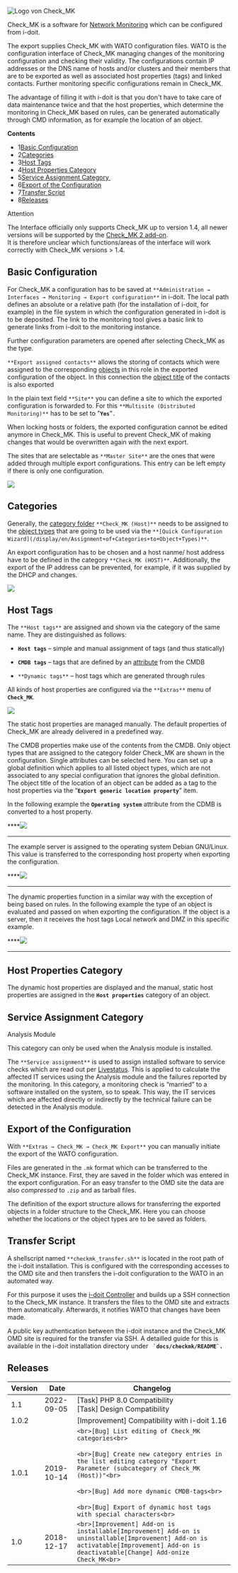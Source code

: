![Logo von Check_MK](/download/attachments/66355710/mathiaskettner_logo.gif?version=1&modificationDate=1507886939499&api=v2)

Check\_MK is a software for [Network Monitoring](/display/en/Network+Monitoring) which can be configured from i-doit.

The export supplies Check\_MK with WATO configuration files. WATO is the configuration interface of Check\_MK managing changes of the monitoring configuration and checking their validity. The configurations contain IP addresses or the DNS name of hosts and/or clusters and their members that are to be exported as well as associated host properties (tags) and linked contacts. Further monitoring specific configurations remain in Check\_MK.

The advantage of filling it with i-doit is that you don't have to take care of data maintenance twice and that the host properties, which determine the monitoring in Check\_MK based on rules, can be generated automatically through CMD information, as for example the location of an object.

  

**Contents**

*   1[Basic Configuration](#Checkmk-BasicConfiguration)
*   2[Categories](#Checkmk-Categories)
*   3[Host Tags](#Checkmk-HostTags)
*   4[Host Properties Category](#Checkmk-HostPropertiesCategory)
*   5[Service Assignment Category ](#Checkmk-ServiceAssignmentCategory)
*   6[Export of the Configuration](#Checkmk-ExportoftheConfiguration)
*   7[Transfer Script](#Checkmk-TransferScript)
*   8[Releases](#Checkmk-Releases)

Attention

The Interface officially only supports Check\_MK up to version 1.4, all newer versions will be supported by the [Check\_MK 2 add-on](/display/en/Checkmk2).  
It is therefore unclear which functions/areas of the interface will work correctly with Check\_MK versions > 1.4.

  

Basic Configuration
-------------------

For Check\_MK a configuration has to be saved at `**Administration → Interfaces → Monitoring → Export configuration**` in i-doit. The local path defines an absolute or a relative path (for the installation of i-doit, for example) in the file system in which the configuration generated in i-doit is to be deposited. The link to the monitoring tool gives a basic link to generate links from i-doit to the monitoring instance.

Further configuration parameters are opened after selecting Check\_MK as the type.

`**Export assigned contacts**` allows the storing of contacts which were assigned to the corresponding [objects](../../basics/structure-of-the-it-documentation.md) in this role in the exported configuration of the object. In this connection the [object title](/display/en/Unique+References) of the contacts is also exported

In the plain text field `**Site**` you can define a site to which the exported configuration is forwarded to. For this `**Multisite (Distributed Monitoring)**` has to be set to "**`Yes`**"`.`

When locking hosts or folders, the exported configuration cannot be edited anymore in Check\_MK. This is useful to prevent Check\_MK of making changes that would be overwritten again with the next export.

The sites that are selectable as `**Master Site**` are the ones that were added through multiple export configurations. This entry can be left empty if there is only one configuration.

![](/download/attachments/66355710/network5.png?version=1&modificationDate=1507886939563&api=v2&effects=drop-shadow)

Categories
----------

Generally, the [category folder](../../basics/structure-of-the-it-documentation.md) `**Check_MK (Host)**` needs to be assigned to the [object types](../../basics/structure-of-the-it-documentation.md) that are going to be used via the `**[Quick Configuration Wizard](/display/en/Assignment+of+Categories+to+Object+Types)**`.

An export configuration has to be chosen and a host nanme/ host address have to be defined in the category `**Check_MK (HOST)**`. Additionally, the export of the IP address can be prevented, for example, if it was supplied by the DHCP and changes.

![](/download/attachments/66355710/network6.png?version=1&modificationDate=1507886939545&api=v2&effects=drop-shadow)

Host Tags
---------

The `**Host tags**` are assigned and shown via the category of the same name. They are distinguished as follows:

*   **`Host tags`** – simple and manual assignment of tags (and thus statically)
    
*   **`CMDB tags`** – tags that are defined by an [attribute](../../basics/structure-of-the-it-documentation.md) from the CMDB
    
*   `**Dynamic tags**` – host tags which are generated through rules
    

All kinds of host properties are configured via the `**Extras**` menu of **`Check_MK`**.

![](/download/attachments/66355710/network7.png?version=1&modificationDate=1507886939525&api=v2&effects=drop-shadow)

The static host properties are managed manually. The default properties of Check\_MK are already delivered in a predefined way.

The CMDB properties make use of the contents from the CMDB. Only object types that are assigned to the category folder Check\_MK are shown in the configuration. Single attributes can be selected here. You can set up a global definition which applies to all listed object types, which are not associated to any special configuration that ignores the global definition. The object title of the location of an object can be added as a tag to the host properties via the “**`Export generic location property`**” item.

In the following example the **`Operating system`** attribute from the CDMB is converted to a host property.

****![](/download/attachments/66355710/en_check_mk_dynamic_host_tags.png?version=1&modificationDate=1522311715307&api=v2&effects=drop-shadow)  
****

The example server is assigned to the operating system Debian GNU/Linux. This value is transferred to the corresponding host property when exporting the configuration.

****![](/download/attachments/66355710/en_category_check_mk_host_host_tags.png?version=1&modificationDate=1522311958433&api=v2&effects=drop-shadow)  
****

The dynamic properties function in a similar way with the exception of being based on rules. In the following example the type of an object is evaluated and passed on when exporting the configuration. If the object is a server, then it receives the host tags Local network and DMZ in this specific example.

****![](/download/attachments/66355710/en_check_mk_dynamic_tags.png?version=1&modificationDate=1522312100675&api=v2)  
****

Host Properties Category
------------------------

The dynamic host properties are displayed and the manual, static host properties are assigned in the **`Host properties`** category of an object.

Service Assignment Category
---------------------------

Analysis Module

This category can only be used when the Analysis module is installed.

The `**Service assignment**` is used to assign installed software to service checks which are read out per [Livestatus](https://kb.i-doit.com/pages/viewpage.action?pageId=57180182). This is applied to calculate the affected IT services using the Analysis module and the failures reported by the monitoring. In this category, a monitoring check is “married” to a software installed on the system, so to speak. This way, the IT services which are affected directly or indirectly by the technical failure can be detected in the Analysis module.

Export of the Configuration
---------------------------

With `**Extras → Check_MK → Check_MK Export**` you can manually initiate the export of the WATO configuration.

Files are generated in the `.mk` format which can be transferred to the Check\_MK instance. First, they are saved in the folder which was entered in the export configuration. For an easy transfer to the OMD site the data are also _compressed_ to `.zip` and as tarball files.

The definition of the export structure allows for transferring the exported objects in a folder structure to the Check\_MK. Here you can choose whether the locations or the object types are to be saved as folders.

Transfer Script
---------------

A shellscript named `**checkmk_transfer.sh**` is located in the root path of the i-doit installation. This is configured with the corresponding accesses to the OMD site and then transfers the i-doit configuration to the WATO in an automated way.

For this purpose it uses the [i-doit Controller](/display/en/CLI) and builds up a SSH connection to the Check\_MK instance. It transfers the files to the OMD site and extracts them automatically. Afterwards, it notifies WATO that changes have been made.

A public key authentication between the i-doit instance and the Check\_MK OMD site is required for the transfer via SSH. A detailled guide for this is available in the i-doit installation directory under **`` `docs/checkmk/README`.``**

Releases
--------

| Version | Date | Changelog |
| --- | --- | --- |
| 1.1 | 2022-09-05 | \[Task\] PHP 8.0 Compatibility  <br>\[Task\] Design Compatibility |
| 1.0.2 |     | \[Improvement\] Compatibility with i-doit 1.16 |
| 1.0.1 | 2019-10-14 | ```<br>[Bug] List editing of Check_MK categories<br>```<br><br>```<br>[Bug] Create new category entries in the list editing category "Export Parameter (subcategory of Check_MK (Host))"<br>```<br><br>```<br>[Bug] Add more dynamic CMDB-tags<br>```<br><br>```<br>[Bug] Export of dynamic host tags with special characters<br>``` |
| 1.0 | 2018-12-17 | ```<br>[Improvement] Add-on is installable[Improvement] Add-on is uninstallable[Improvement] Add-on is activatable[Improvement] Add-on is deactivatable[Change] Add-onize Check_MK<br>``` |